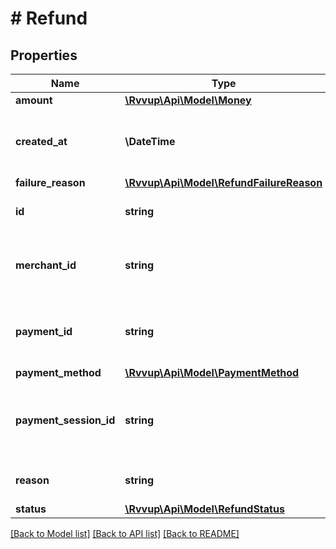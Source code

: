 # # Refund

## Properties

Name | Type | Description | Notes
------------ | ------------- | ------------- | -------------
**amount** | [**\Rvvup\Api\Model\Money**](Money.md) |  |
**created_at** | **\DateTime** | The datetime when the refund was created. |
**failure_reason** | [**\Rvvup\Api\Model\RefundFailureReason**](RefundFailureReason.md) |  | [optional]
**id** | **string** | The unique ID for the refund. |
**merchant_id** | **string** | The merchant ID that the refund was created for. |
**payment_id** | **string** | The payment ID that the refund was created for. |
**payment_method** | [**\Rvvup\Api\Model\PaymentMethod**](PaymentMethod.md) |  |
**payment_session_id** | **string** | The payment session ID that the refund was created for. |
**reason** | **string** | The reason for the refund. | [optional]
**status** | [**\Rvvup\Api\Model\RefundStatus**](RefundStatus.md) |  |

[[Back to Model list]](../../README.md#models) [[Back to API list]](../../README.md#endpoints) [[Back to README]](../../README.md)
